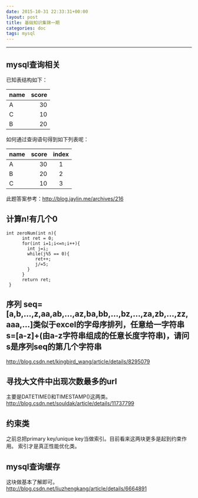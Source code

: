 ```yaml
---
date: 2015-10-31 22:33:31+00:00
layout: post
title: 基础知识集锦一期
categories: doc
tags: mysql
---
```





----------



## mysql查询相关

已知表结构如下：

| name      |    score | 
| :-------- | --------:| 
| A| 30|   
| C| 10| 
| B| 20| 

如何通过查询语句得到如下列表呢：

| name      |    score | index
| :-------- | --------:|  :--: |
| A| 30|   1|
| B| 20| 2 |
| C| 10| 3 |

此题答案参考：http://blog.jaylin.me/archives/216


## 计算n!有几个0

```
int zeroNum(int n){
      int ret = 0;
      for(int i=1;i<=n;i++){
        int j=i;
        while(j%5 == 0){
           ret++;
           j/=5;
        }
      }
      return ret;
 }
```

## 序列 seq=[a,b,…,z,aa,ab,…,az,ba,bb,…,bz,…,za,zb,…,zz,aaa,…]类似于excel的字母序排列，任意给一字符串 s=[a-z]+(由a-z字符串组成的任意长度字符串)，请问s是序列seq的第几个字符串

http://blog.csdn.net/kingbird_wang/article/details/8295079

## 寻找大文件中出现次数最多的url
主要是DATETIME()和TIMESTAMP()这两类。
http://blog.csdn.net/souldak/article/details/11737799


## 约束类
之前总把primary key/unique key当做索引。目前看来这两块更多是起到约束作用。
索引才是真正性能优化类。

## mysql查询缓存
这块做基本了解即可。
http://blog.csdn.net/liuzhengkang/article/details/6664891
